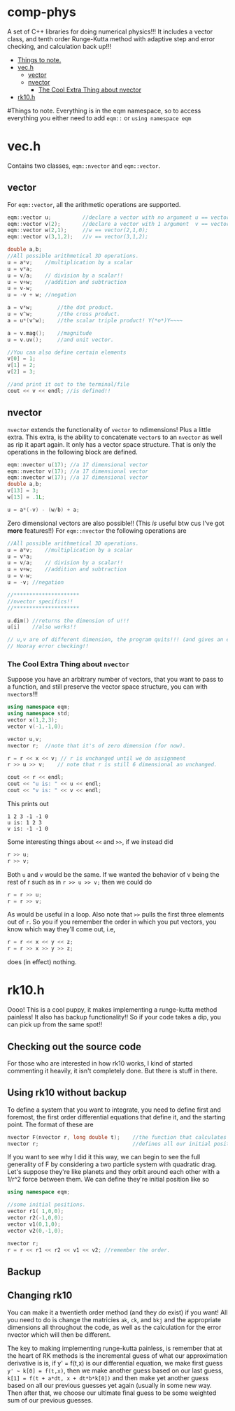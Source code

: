 # comp-phys
A set of C++ libraries for doing numerical physics!!! It includes
a vector class, and tenth order Runge-Kutta method with adaptive step and
error checking, and calculation back up!!!
- [Things to note.](#things-to-note)
- [vec.h](#vech)
	- [vector](#vector)
	- [nvector](#nvector)
		- [The Cool Extra Thing about nvector](#the-cool-extra-thing-about-nvector)
- [rk10.h](#rk10h)

#Things to note.
Everything is in the eqm namespace, so to access everything you either need
to add `eqm::` or `using namespace eqm`

# vec.h
Contains two classes, `eqm::nvector` and `eqm::vector`.
## vector
For `eqm::vector`, all the arithmetic operations are supported.
```c++
eqm::vector u;       	//declare a vector with no argument u == vector(0,0,0);
eqm::vector v(2);    	//declare a vector with 1 argument  v == vector(2,0,0);
eqm::vector w(2,1);  	//w == vector(2,1,0);
eqm::vector v(3,1,2);	//v == vector(3,1,2);

double a,b;
//All possible arithmetical 3D operations.
u = a*v;	//multiplication by a scalar
u = v*a;	
u = v/a;	// division by a scalar!!
u = v+w;	//addition and subtraction
u = v-w;
u = -v + w; //negation

a = v*w;    	//the dot product.
u = v^w;    	//the cross product.
a = u*(v^w);	//the scalar triple product! Y(*o*)Y~~~~

a = v.mag();	//magnitude
u = v.uv(); 	//and unit vector.

//You can also define certain elements
v[0] = 1;
v[1] = 2;
v[2] = 3;

//and print it out to the terminal/file
cout << v << endl; //is defined!!
```
## nvector
`nvector` extends the functionality of `vector` to ndimensions! Plus a little extra.
This extra, is the ability to concatenate `vector`s to an `nvector` as well as rip it 
apart again.
It only has a vector space structure. That is only the operations in the following block
are defined.
```c++
eqm::nvector u(17);	//a 17 dimensional vector
eqm::nvector v(17);	//a 17 dimensional vector
eqm::nvector w(17);	//a 17 dimensional vector
double a,b;
v[13] = 3;
w[13] = .1L;

u = a*(-v) - (w/b) + a;
```

Zero dimensional vectors are also possible!! (This *is* useful btw cus I've got **more** features!!)
For `eqm::nvector` the following operations are 

```c++
//All possible arithmetical 3D operations.
u = a*v;	//multiplication by a scalar
u = v*a;	
u = v/a;	// division by a scalar!!
u = v+w;	//addition and subtraction
u = v-w;
u = -v; //negation

//*********************
//nvector specifics!!
//*********************

u.dim() //returns the dimension of u!!!
u[i]    //also works!!

// u,v are of different dimension, the program quits!!! (and gives an error message.)
// Hooray error checking!!
```

### The Cool Extra Thing about `nvector`
Suppose you have an arbitrary number of vectors, that you want to pass to a function,
and still preserve the vector space structure, you can with `nvector`s!!!

```c++
using namespace eqm;
using namespace std;
vector x(1,2,3);
vector v(-1,-1,0);

vector u,v;
nvector r;	//note that it's of zero dimension (for now).

r = r << x << v; // r is unchanged until we do assignment
r >> u >> v;	// note that r is still 6 dimensional an unchanged.

cout << r << endl;
cout << "u is: " << u << endl;
cout << "v is: " << v << endl;
```

This prints out
```
1 2 3 -1 -1 0
u is: 1 2 3
v is: -1 -1 0
```

Some interesting things about `<<` and `>>`, if we instead did
```c++
r >> u;
r >> v;
```
Both `u` and `v` would be the same. If we wanted the behavior of v being the rest of r such as in
`r >> u >> v;` then we could do
```c++
r = r >> u;
r = r >> v;
```
As would be useful in a loop. Also note that `>>` pulls the first three elements out of `r`. So you
if you remember the order in which you put vectors, you know which way they'll come out, i.e, 
```c++
r = r << x << y << z;
r = r >> x >> y >> z;
```
does (in effect) nothing.

# rk10.h

Oooo! This is a cool puppy, it makes implementing a runge-kutta method painless!
It also has backup functionality!! So if your code takes a dip, you can pick up from
the same spot!!

## Checking out the source code

For those who are interested in how rk10 works, I kind of started commenting it heavily,
it isn't completely done. But there is stuff in there.

## Using rk10 without backup
To define a system that you want to integrate, you need to define first and foremost,
the first order differential equations that define it, and the starting point.
The format of these are
```c++
nvector F(nvector r, long double t);	//the function that calculates our first derivatives
nvector r;                          	//defines all our initial positions.
```
If you want to see why I did it this way, we can begin to see the full generality of F
by considering a two particle system with quadratic drag. Let's suppose they're like
planets and they orbit around each other with a 1/r^2 force between them. We can define they're initial
position like so
```c++
using namespace eqm;

//some initial positions.
vector r1( 1,0,0);
vector r2(-1,0,0);
vector v1(0,1,0);
vector v2(0,-1,0);

nvector r;
r = r << r1 << r2 << v1 << v2; //remember the order.
```



## Backup

## Changing rk10
You can make it a twentieth order method (and they *do* exist) if you want! All you need to do is change
the matricies `ak`, `ck`, and `bkj` and the appropriate dimensions all throughout the code,
as well as the calculation for the error nvector which will then be different.

The key to making implementing runge-kutta painless, is remember that at the heart of RK methods
is the incremental guess of what our approximation derivative is is, if y' = f(t,x) is our differential
equation, we make first guess `y' ~ k[0] = f(t,x)`, then we make another guess based on our 
last guess, `k[1] = f(t + a*dt, x + dt*b*k[0])` and then make yet another guess based on all our previous
guesses yet again (usually in some new way. Then after that, we choose our ultimate final guess to be some
 weighted sum of our previous guesses. 
